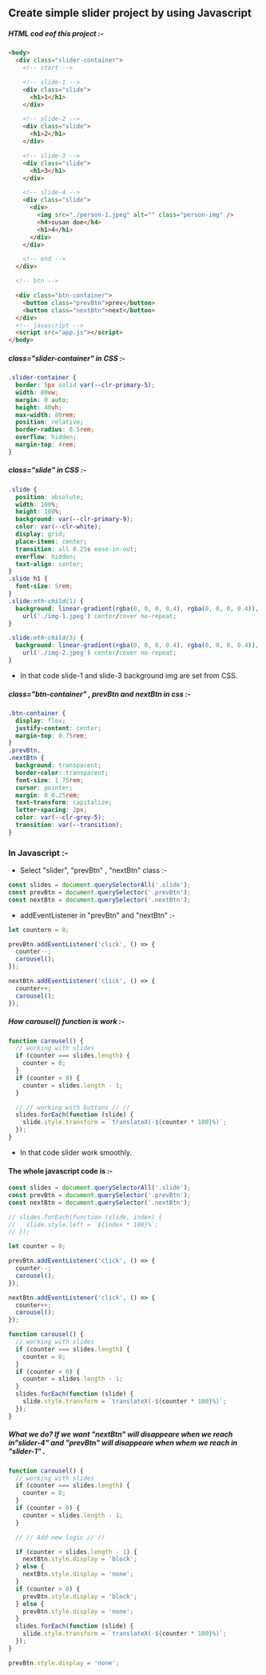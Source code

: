 ## Create simple slider project by using Javascript

##### HTML cod eof this project :-

```html
<body>
  <div class="slider-container">
    <!-- start -->

    <!-- slide-1 -->
    <div class="slide">
      <h1>1</h1>
    </div>

    <!-- slide-2 -->
    <div class="slide">
      <h1>2</h1>
    </div>

    <!-- slide-3 -->
    <div class="slide">
      <h1>3</h1>
    </div>

    <!-- slide-4 -->
    <div class="slide">
      <div>
        <img src="./person-1.jpeg" alt="" class="person-img" />
        <h4>susan doe</h4>
        <h1>4</h1>
      </div>
    </div>

    <!-- end -->
  </div>

  <!-- btn -->

  <div class="btn-container">
    <button class="prevBtn">prev</button>
    <button class="nextBtn">next</button>
  </div>
  <!-- javascript -->
  <script src="app.js"></script>
</body>
```

##### class="slider-container" in CSS :-

```css
.slider-container {
  border: 5px solid var(--clr-primary-5);
  width: 80vw;
  margin: 0 auto;
  height: 40vh;
  max-width: 80rem;
  position: relative;
  border-radius: 0.5rem;
  overflow: hidden;
  margin-top: 4rem;
}
```

##### class="slide" in CSS :-

```css
.slide {
  position: absolute;
  width: 100%;
  height: 100%;
  background: var(--clr-primary-9);
  color: var(--clr-white);
  display: grid;
  place-items: center;
  transition: all 0.25s ease-in-out;
  overflow: hidden;
  text-align: center;
}
.slide h1 {
  font-size: 5rem;
}
.slide:nth-child(1) {
  background: linear-gradient(rgba(0, 0, 0, 0.4), rgba(0, 0, 0, 0.4)),
    url('./img-1.jpeg') center/cover no-repeat;
}

.slide:nth-child(3) {
  background: linear-gradient(rgba(0, 0, 0, 0.4), rgba(0, 0, 0, 0.4)),
    url('./img-2.jpeg') center/cover no-repeat;
}
```

- In that code slide-1 and slide-3 background img are set from CSS.

##### class="btn-container" , prevBtn and nextBtn in css :-

```css
.btn-container {
  display: flex;
  justify-content: center;
  margin-top: 0.75rem;
}
.prevBtn,
.nextBtn {
  background: transparent;
  border-color: transparent;
  font-size: 1.75rem;
  cursor: pointer;
  margin: 0 0.25rem;
  text-transform: capitalize;
  letter-spacing: 2px;
  color: var(--clr-grey-5);
  transition: var(--transition);
}
```

### In Javascript :-

- Select "slider", "prevBtn" , "nextBtn" class :-

```js
const slides = document.querySelectorAll('.slide');
const prevBtn = document.querySelector('.prevBtn');
const nextBtn = document.querySelector('.nextBtn');
```

- addEventListener in "prevBtn" and "nextBtn" :-

```js
let countern = 0;

prevBtn.addEventListener('click', () => {
  counter--;
  carousel();
});

nextBtn.addEventListener('click', () => {
  counter++;
  carousel();
});
```

##### How carousel() function is work :-

```js
function carousel() {
  // working with slides
  if (counter === slides.length) {
    counter = 0;
  }
  if (counter < 0) {
    counter = slides.length - 1;
  }

  // // working with buttons // //
  slides.forEach(function (slide) {
    slide.style.transform = `translateX(-${counter * 100}%)`;
  });
}
```

- In that code slider work smoothly.

#### The whole javascript code is :-

```js
const slides = document.querySelectorAll('.slide');
const prevBtn = document.querySelector('.prevBtn');
const nextBtn = document.querySelector('.nextBtn');

// slides.forEach(function (slide, index) {
//   slide.style.left = `${index * 100}%`;
// });

let counter = 0;

prevBtn.addEventListener('click', () => {
  counter--;
  carousel();
});

nextBtn.addEventListener('click', () => {
  counter++;
  carousel();
});

function carousel() {
  // working with slides
  if (counter === slides.length) {
    counter = 0;
  }
  if (counter < 0) {
    counter = slides.length - 1;
  }
  slides.forEach(function (slide) {
    slide.style.transform = `translateX(-${counter * 100}%)`;
  });
}
```

##### What we do? If we want "nextBtn" will disappeare when we reach in"slider-4" and "prevBtn" will disappeare when whem we reach in "slider-1" .

```js
function carousel() {
  // working with slides
  if (counter === slides.length) {
    counter = 0;
  }
  if (counter < 0) {
    counter = slides.length - 1;
  }

  // // Add new logic // //

  if (counter < slides.length - 1) {
    nextBtn.style.display = 'block';
  } else {
    nextBtn.style.display = 'none';
  }
  if (counter > 0) {
    prevBtn.style.display = 'block';
  } else {
    prevBtn.style.display = 'none';
  }
  slides.forEach(function (slide) {
    slide.style.transform = `translateX(-${counter * 100}%)`;
  });
}

prevBtn.style.display = 'none';
```
